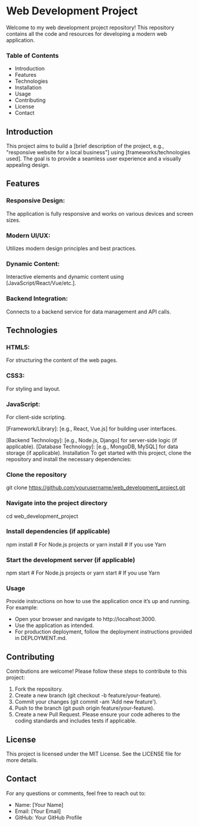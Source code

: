 # Web Development Project
Welcome to my web development project repository! This repository contains all the code and resources for developing a modern web application.

### Table of Contents
- Introduction
- Features
- Technologies
- Installation
- Usage
- Contributing
- License
- Contact

## Introduction

This project aims to build a [brief description of the project, e.g., "responsive website for a local business"] using [frameworks/technologies used]. The goal is to provide a seamless user experience and a visually appealing design.

## Features
### Responsive Design:
The application is fully responsive and works on various devices and screen sizes.
### Modern UI/UX:
Utilizes modern design principles and best practices.
### Dynamic Content:
Interactive elements and dynamic content using [JavaScript/React/Vue/etc.].
### Backend Integration:
Connects to a backend service for data management and API calls.
## Technologies
### HTML5:
For structuring the content of the web pages.
### CSS3:
For styling and layout.
### JavaScript:
For client-side scripting.

[Framework/Library]: [e.g., React, Vue.js] for building user interfaces.

[Backend Technology]: [e.g., Node.js, Django] for server-side logic (if applicable).
[Database Technology]: [e.g., MongoDB, MySQL] for data storage (if applicable).
Installation
To get started with this project, clone the repository and install the necessary dependencies:


### Clone the repository
git clone https://github.com/yourusername/web_development_project.git

### Navigate into the project directory
cd web_development_project

### Install dependencies (if applicable)
npm install  # For Node.js projects
or
yarn install  # If you use Yarn

### Start the development server (if applicable)
npm start  # For Node.js projects
 or
yarn start  # If you use Yarn
### Usage
Provide instructions on how to use the application once it’s up and running. For example:

- Open your browser and navigate to http://localhost:3000.
- Use the application as intended.
- For production deployment, follow the deployment instructions provided in DEPLOYMENT.md.

## Contributing
Contributions are welcome! Please follow these steps to contribute to this project:

1. Fork the repository.
2. Create a new branch (git checkout -b feature/your-feature).
3. Commit your changes (git commit -am 'Add new feature').
4. Push to the branch (git push origin feature/your-feature).
5. Create a new Pull Request.
Please ensure your code adheres to the coding standards and includes tests if applicable.

## License
This project is licensed under the MIT License. See the LICENSE file for more details.

## Contact
For any questions or comments, feel free to reach out to:

- Name: [Your Name]
- Email: [Your Email]
- GitHub: Your GitHub Profile